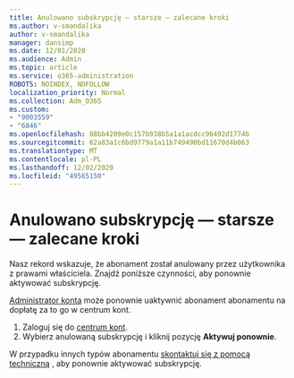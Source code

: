 ```yaml
---
title: Anulowano subskrypcję — starsze — zalecane kroki
ms.author: v-smandalika
author: v-smandalika
manager: dansimp
ms.date: 12/01/2020
ms.audience: Admin
ms.topic: article
ms.service: o365-administration
ROBOTS: NOINDEX, NOFOLLOW
localization_priority: Normal
ms.collection: Adm_O365
ms.custom:
- "9003559"
- "6846"
ms.openlocfilehash: 88bb4209e0c157b938b5a1a1acdcc96492d1774b
ms.sourcegitcommit: 62a83a1c6bd9779a1a11b749490bd11670d4b063
ms.translationtype: MT
ms.contentlocale: pl-PL
ms.lasthandoff: 12/02/2020
ms.locfileid: "49565150"
---
```

# <a name="subscription-cancelled---legacy---recommended-steps"></a>Anulowano subskrypcję — starsze — zalecane kroki

Nasz rekord wskazuje, że abonament został anulowany przez użytkownika z prawami właściciela. Znajdź poniższe czynności, aby ponownie aktywować subskrypcję.

[Administrator konta](https://docs.microsoft.com/azure/cost-management-billing/manage/billing-subscription-transfer?WT.mc_id=Portal-Microsoft_Azure_Support#whoisaa) może ponownie uaktywnić abonament abonamentu na dopłatę za to go w centrum kont.

1. Zaloguj się do [centrum kont](https://account.azure.com/Subscriptions).
2. Wybierz anulowaną subskrypcję i kliknij pozycję **Aktywuj ponownie**.

W przypadku innych typów abonamentu [skontaktuj się z pomocą techniczną](https://ms.portal.azure.com/#blade/Microsoft_Azure_Support/HelpAndSupportBlade/overview) , aby ponownie aktywować subskrypcję.
